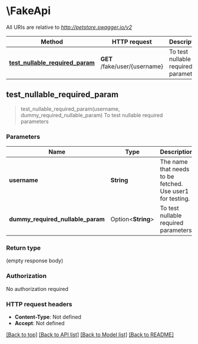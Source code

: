 # \FakeApi

All URIs are relative to *http://petstore.swagger.io/v2*

Method | HTTP request | Description
------------- | ------------- | -------------
[**test_nullable_required_param**](FakeApi.md#test_nullable_required_param) | **GET** /fake/user/{username} | To test nullable required parameters



## test_nullable_required_param

> test_nullable_required_param(username, dummy_required_nullable_param)
To test nullable required parameters



### Parameters


Name | Type | Description  | Required | Notes
------------- | ------------- | ------------- | ------------- | -------------
**username** | **String** | The name that needs to be fetched. Use user1 for testing. | [required] |
**dummy_required_nullable_param** | Option<**String**> | To test nullable required parameters | [required] |

### Return type

 (empty response body)

### Authorization

No authorization required

### HTTP request headers

- **Content-Type**: Not defined
- **Accept**: Not defined

[[Back to top]](#) [[Back to API list]](../README.md#documentation-for-api-endpoints) [[Back to Model list]](../README.md#documentation-for-models) [[Back to README]](../README.md)

